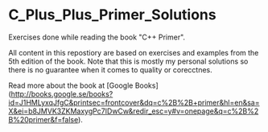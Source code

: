 C_Plus_Plus_Primer_Solutions
============================

Exercises done while reading the book "C++ Primer".  

All content in this repostiory are based on exercises and examples from the 5th edition of the book. Note that this is mostly my personal solutions so there is no guarantee when it comes to quality or corecctnes.  

Read more about the book at [Google Books] (http://books.google.se/books?id=J1HMLyxqJfgC&printsec=frontcover&dq=c%2B%2B+primer&hl=en&sa=X&ei=b8JMVK3ZKMaxygPc7IDwCw&redir_esc=y#v=onepage&q=c%2B%2B%20primer&f=false).
